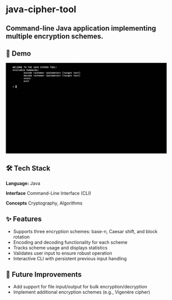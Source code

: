 # java-cipher-tool
Command-line Java application implementing multiple encryption schemes.
---

## 🎥 Demo
![App Demo](ciphertooldemo.gif)

## 🛠️ Tech Stack
**Language:** Java

**Interface** Command-Line Interface (CLI)

**Concepts** Cryptography, Algorithms

## ✨ Features
- Supports three encryption schemes: base-n, Caesar shift, and block rotation
- Encoding and decoding functionality for each scheme
- Tracks scheme usage and displays statistics
- Validates user input to ensure robust operation
- Interactive CLI with persistent previous input handling

## 🔮 Future Improvements
- Add support for file input/output for bulk encryption/decryption
- Implement additional encryption schemes (e.g., Vigenère cipher)
